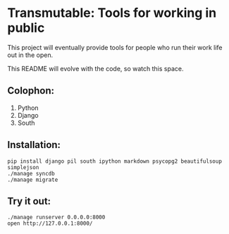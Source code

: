 
# Transmutable: Tools for working in public

This project will eventually provide tools for people who run their work life out in the open.

This README will evolve with the code, so watch this space.

## Colophon:

1. Python
1. Django
1. South

## Installation:

	pip install django pil south ipython markdown psycopg2 beautifulsoup simplejson
	./manage syncdb
	./manage migrate

## Try it out:

	./manage runserver 0.0.0.0:8000
	open http://127.0.0.1:8000/
